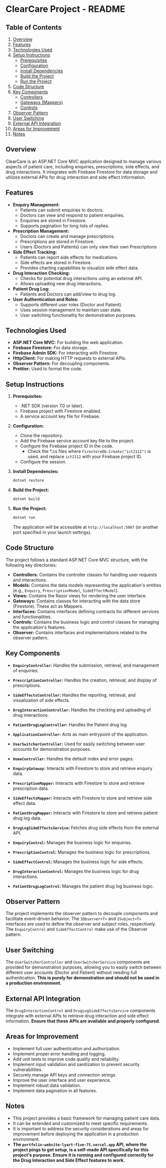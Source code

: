 # ClearCare Project - README

## Table of Contents

1.  [Overview](#overview)
2.  [Features](#features)
3.  [Technologies Used](#technologies-used)
4.  [Setup Instructions](#setup-instructions)
    *   [Prerequisites](#prerequisites)
    *   [Configuration](#configuration)
    *   [Install Dependencies](#install-dependencies)
    *   [Build the Project](#build-the-project)
    *   [Run the Project](#run-the-project)
5.  [Code Structure](#code-structure)
6.  [Key Components](#key-components)
    *   [Controllers](#controllers)
    *   [Gateways (Mappers)](#gateways-mappers)
    *   [Controls](#controls)
7.  [Observer Pattern](#observer-pattern)
8.  [User Switching](#user-switching)
9.  [External API Integration](#external-api-integration)
10. [Areas for Improvement](#areas-for-improvement)
11. [Notes](#notes)

## Overview

ClearCare is an ASP.NET Core MVC application designed to manage various aspects of patient care, including enquiries, prescriptions, side effects, and drug interactions. It integrates with Firebase Firestore for data storage and utilizes external APIs for drug interaction and side effect information.

## Features

*   **Enquiry Management:**
    *   Patients can submit enquiries to doctors.
    *   Doctors can view and respond to patient enquiries.
    *   Enquiries are stored in Firestore.
    *   Supports pagination for long lists of replies.
*   **Prescription Management:**
    *   Doctors can create and manage prescriptions.
    *   Prescriptions are stored in Firestore.
    *   Users (Doctors and Patients) can only view their own Prescriptions
*   **Side Effect Tracking:**
    *   Patients can report side effects for medications.
    *   Side effects are stored in Firestore.
    *   Provides charting capabilities to visualize side effect data.
*   **Drug Interaction Checking:**
    *   Checks for potential drug interactions using an external API.
    *   Allows uploading new drug interactions.
*   **Patient Drug Log:**
    *   Patients and Doctors can add/view to drug log.
*   **User Authentication and Roles:**
    *   Supports different user roles (Doctor and Patient).
    *   Uses session management to maintain user state.
    *   User switching functionality for demonstration purposes.

## Technologies Used

*   **ASP.NET Core MVC:**  For building the web application.
*   **Firebase Firestore:**  For data storage.
*   **Firebase Admin SDK:**  For interacting with Firestore.
*   **HttpClient:**  For making HTTP requests to external APIs.
*   **Observer Pattern:** For decoupling components.
*   **Prettier:** Used to format the code.

## Setup Instructions

1.  **Prerequisites:**
    *   .NET SDK (version 7.0 or later).
    *   Firebase project with Firestore enabled.
    *   A service account key file for Firebase.

2.  **Configuration:**
    *   Clone the repository.
    *   Add the Firebase service account key file to the project.
    *   Configure the Firebase project ID in the code.
        *   Check the \*.cs files where `FirestoreDb.Create("ict2112")` is used, and replace `ict2112` with your Firebase project ID.
    *   Configure the session.

3.  **Install Dependencies:**

    ```bash
    dotnet restore
    ```

4.  **Build the Project:**

    ```bash
    dotnet build
    ```

5.  **Run the Project:**

    ```bash
    dotnet run
    ```

    The application will be accessible at `http://localhost:5007` (or another port specified in your launch settings).

## Code Structure

The project follows a standard ASP.NET Core MVC structure, with the following key directories:

*   **Controllers:** Contains the controller classes for handling user requests and interactions.
*   **Models:** Contains the data models representing the application's entities (e.g., `Enquiry`, `PrescriptionModel`, `SideEffectModel`).
*   **Views:** Contains the Razor views for rendering the user interface.
*   **Gateways:** Contains classes for interacting with the data store (Firestore).  These act as Mappers.
*   **Interfaces:** Contains interfaces defining contracts for different services and functionalities.
*   **Controls:** Contains the business logic and control classes for managing the application's features.
*   **Observer:** Contains interfaces and implementations related to the observer pattern.

## Key Components

*   **`EnquiryController`:** Handles the submission, retrieval, and management of enquiries.
*   **`PrescriptionController`:** Handles the creation, retrieval, and display of prescriptions.
*   **`SideEffectsController`:** Handles the reporting, retrieval, and visualization of side effects.
*   **`DrugInteractionController`:** Handles the checking and uploading of drug interactions.
*   **`PatientDrugLogController`:**  Handles the Patient drug log
*   **`ApplicationController`:**  Acts as main entrypoint of the application.
*   **`UserSwitcherController`:** Used for easily switching between user accounts for demonstration purposes.
*   **`HomeController`:**  Handles the default index and error pages.

*   **`EnquiryGateway`:** Interacts with Firestore to store and retrieve enquiry data.
*   **`PrescriptionMapper`:** Interacts with Firestore to store and retrieve prescription data.
*   **`SideEffectsMapper`:** Interacts with Firestore to store and retrieve side effect data.
*   **`PatientDrugMapper`:**  Interacts with Firestore to store and retrieve patient drug log data.
*   **`DrugLogSideEffectsService`:**  Fetches drug side effects from the external API.

*   **`EnquiryControl`:** Manages the business logic for enquiries.
*   **`PrescriptionControl`:** Manages the business logic for prescriptions.
*   **`SideEffectControl`:** Manages the business logic for side effects.
*   **`DrugInteractionControl`:** Manages the business logic for drug interactions.
*   **`PatientDrugLogControl`:**  Manages the patient drug log business logic.

## Observer Pattern

The project implements the observer pattern to decouple components and facilitate event-driven behavior. The `IObserver<T>` and `ISubject<T>` interfaces are used to define the observer and subject roles, respectively.  The `EnquiryControl` and `SideEffectControl` make use of the Observer pattern.

## User Switching

The `UserSwitcherController` and `UserSwitcherService` components are provided for demonstration purposes, allowing you to easily switch between different user accounts (Doctor and Patient) without needing full authentication.  **This is purely for demonstration and should not be used in a production environment.**

## External API Integration

The `DrugInteractionControl` and `DrugLogSideEffectsService` components integrate with external APIs to retrieve drug interaction and side effect information.  **Ensure that these APIs are available and properly configured.**

## Areas for Improvement

*   Implement full user authentication and authorization.
*   Implement proper error handling and logging.
*   Add unit tests to improve code quality and reliability.
*   Implement input validation and sanitization to prevent security vulnerabilities.
*   Securely manage API keys and connection strings.
*   Improve the user interface and user experience.
*   Implement robust data validation.
*   Implement data pagination in all features.

## Notes

*   This project provides a basic framework for managing patient care data.
*   It can be extended and customized to meet specific requirements.
*   It is important to address the security considerations and areas for improvement before deploying the application in a production environment.
*   **The `portfolio-website-lyart-five-75.vercel.app` API, where the project pings to get setup, is a self-made API specifically for this project's purpose.  Ensure it is running and configured correctly for the Drug Interaction and Side Effect features to work.**
